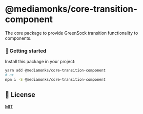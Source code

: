 # @mediamonks/core-transition-component

The core package to provide GreenSock transition functionality to components.

### 🚀 Getting started

Install this package in your project:

```sh
yarn add @mediamonks/core-transition-component
# or
npm i -S @mediamonks/core-transition-component
```

## 📝 License

[MIT](../LICENSE)
